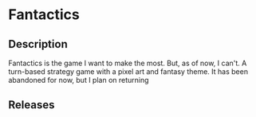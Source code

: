 # Fantactics

## Description

Fantactics is the game I want to make the most. But, as of now, I can't. A turn-based
strategy game with a pixel art and fantasy theme. It has been abandoned for now, but
I plan on returning

## Releases
